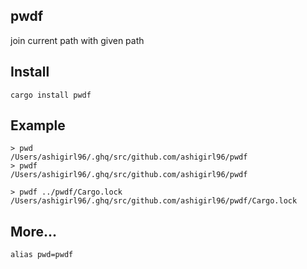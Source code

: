 ## pwdf

join current path with given path

## Install

```
cargo install pwdf
```

## Example

```shell
> pwd
/Users/ashigirl96/.ghq/src/github.com/ashigirl96/pwdf
> pwdf
/Users/ashigirl96/.ghq/src/github.com/ashigirl96/pwdf
```

```shell
> pwdf ../pwdf/Cargo.lock
/Users/ashigirl96/.ghq/src/github.com/ashigirl96/pwdf/Cargo.lock
```

## More...

```shell
alias pwd=pwdf
```